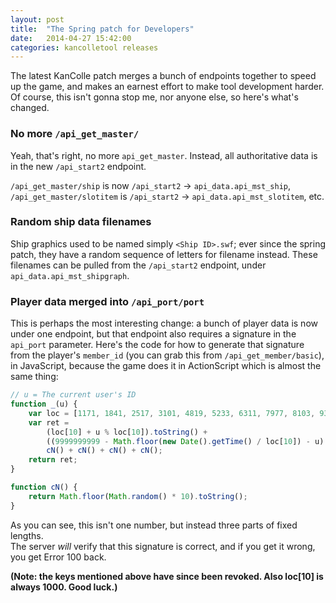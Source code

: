 ```yaml
---
layout: post
title:  "The Spring patch for Developers"
date:   2014-04-27 15:42:00
categories: kancolletool releases
---
```


The latest KanColle patch merges a bunch of endpoints together to speed up the game, and makes an earnest effort to make tool development harder. Of course, this isn't gonna stop me, nor anyone else, so here's what's changed.

### No more `/api_get_master/`

Yeah, that's right, no more `api_get_master`. Instead, all authoritative data is in the new `/api_start2` endpoint.

`/api_get_master/ship` is now `/api_start2` -> `api_data.api_mst_ship`, `/api_get_master/slotitem` is `/api_start2` -> `api_data.api_mst_slotitem`, etc.

### Random ship data filenames

Ship graphics used to be named simply `<Ship ID>.swf`; ever since the spring patch, they have a random sequence of letters for filename instead. These filenames can be pulled from the `/api_start2` endpoint, under `api_data.api_mst_shipgraph`.

### Player data merged into `/api_port/port`

This is perhaps the most interesting change: a bunch of player data is now under one endpoint, but that endpoint also requires a signature in the `api_port` parameter. Here's the code for how to generate that signature from the player's `member_id` (you can grab this from `/api_get_member/basic`), in JavaScript, because the game does it in ActionScript which is almost the same thing:

```javascript
// u = The current user's ID
function _(u) {
	var loc = [1171, 1841, 2517, 3101, 4819, 5233, 6311, 7977, 8103, 9377, 1000]
	var ret = 
		(loc[10] + u % loc[10]).toString() +
		((9999999999 - Math.floor(new Date().getTime() / loc[10]) - u) * loc[u % 10]).toString() +
		cN() + cN() + cN() + cN();
	return ret;
}

function cN() {
	return Math.floor(Math.random() * 10).toString();
}
```

As you can see, this isn't one number, but instead three parts of fixed lengths.  
The server *will* verify that this signature is correct, and if you get it wrong, you get Error 100 back.

**(Note: the keys mentioned above have since been revoked. Also loc[10] is always 1000. Good luck.)**
